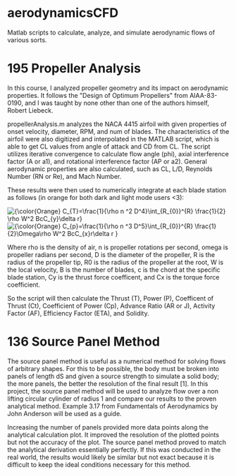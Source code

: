 # aerodynamicsCFD
Matlab scripts to calculate, analyze, and simulate aerodynamic flows of various sorts. 

# 195 Propeller Analysis
In this course, I analyzed propeller geometry and its impact on aerodynamic properties. It follows the "Design of Optimum Propellers" from AIAA-83-0190, and I was taught by none other than one of the authors himself, Robert Liebeck.

propellerAnalysis.m analyzes the NACA 4415 airfoil with given properties of onset velocity, diameter, RPM, and num of blades. The characteristics of the airfoil were also digitized and interpolated in the MATLAB script, which is able to get CL values from angle of attack and CD from CL. The script utilizes iterative convergence to calculate flow angle (phi), axial interference factor (A or a1), and rotational interference factor (AP or a2). General aerodynamic properties are also calculated, such as CL, L/D, Reynolds Number (RN or Re), and Mach Number. 

These results were then used to numerically integrate at each blade station as follows (in orange for both dark and light mode users <3):

<img src="https://latex.codecogs.com/svg.latex?{\color{Orange}&space;C_{T}=\frac{1}{\rho&space;n&space;^2&space;D^4}\int_{R_{0}}^{R}&space;\frac{1}{2}&space;\rho&space;W^2&space;BcC_{y}\delta&space;r}" title="{\color{Orange} C_{T}=\frac{1}{\rho n ^2 D^4}\int_{R_{0}}^{R} \frac{1}{2} \rho W^2 BcC_{y}\delta r}" />

<img src="https://latex.codecogs.com/svg.latex?{\color{Orange}&space;C_{p}=\frac{1}{\rho&space;n&space;^3&space;D^5}\int_{R_{0}}^{R}&space;\frac{1}{2}\Omega\rho&space;W^2&space;BcC_{x}r\delta&space;r&space;}" title="{\color{Orange} C_{p}=\frac{1}{\rho n ^3 D^5}\int_{R_{0}}^{R} \frac{1}{2}\Omega\rho W^2 BcC_{x}r\delta r }" />

Where rho is the density of air, n is propeller rotations per second, omega is propeller radians per second, D is the diameter of the propeller, R is the radius of the propeller tip, R0 is the radius of the propeller at the root, W is the local velocity, B is the number of blades, c is the chord at the specific blade station, Cy is the thrust force coefficent, and Cx is the torque force coefficient.

So the script will then calculate the Thrust (T), Power (P), Coefficent of Thrust (Ct), Coefficient of Power (Cp), Advance Ratio (AR or J), Activity Factor (AF), Efficiency Factor (ETA), and Solidity.

# 136 Source Panel Method
The source panel method is useful as a numerical method for solving flows of arbitrary shapes. For this to be possible, the body must be broken into panels of length dS and given a source strength to simulate a solid body; the more panels, the better the resolution of the final result [1]. In this project, the source panel method will be used to analyze flow over a non lifting circular cylinder of radius 1 and compare our results to the proven analytical method. Example 3.17 from Fundamentals of Aerodynamics by John Anderson will be used as a guide.

Increasing the number of panels provided more data points along the analytical calculation plot. It improved the resolution of the plotted points but not the accuracy of the plot. The source panel method proved to match the analytical derivation essentially perfectly. If this was conducted in the real world, the results would likely be similar but not exact because it is difficult to keep the ideal conditions necessary for this method.
